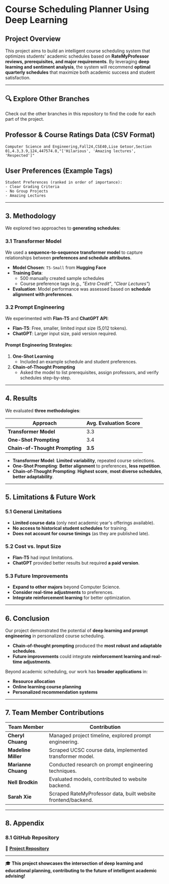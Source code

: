 # Course Scheduling Planner Using Deep Learning

## Project Overview

This project aims to build an intelligent course scheduling system that optimizes students' academic schedules based on **RateMyProfessor reviews, prerequisites, and major requirements**. By leveraging **deep learning and sentiment analysis**, the system will recommend **optimal quarterly schedules** that maximize both academic success and student satisfaction.

---

## 🔍 Explore Other Branches

Check out the other branches in this repository to find the code for each part of the project.

## Professor & Course Ratings Data (CSV Format)

```csv
Computer Science and Engineering,Fall24,CSE40,Lise Getoor,Section 01,4.3,3.9,124,447574.0,"['Hilarious', 'Amazing lectures', 'Respected']"
```

## User Preferences (Example Tags)

```
Student Preferences (ranked in order of importance):  
- Clear Grading Criteria  
- No Group Projects  
- Amazing Lectures  
```

---

## 3. Methodology

We explored two approaches to **generating schedules**:

### 3.1 Transformer Model

We used a **sequence-to-sequence transformer model** to capture relationships between **preferences and schedule attributes**.

- **Model Chosen**: `T5-Small` from **Hugging Face**
- **Training Data**:  
  - 500 manually created sample schedules  
  - Course preference tags (e.g., *"Extra Credit"*, *"Clear Lectures"*)  
- **Evaluation**: Model performance was assessed based on **schedule alignment with preferences**.

### 3.2 Prompt Engineering

We experimented with **Flan-T5** and **ChatGPT API**:

- **Flan-T5**: Free, smaller, limited input size (5,012 tokens).
- **ChatGPT**: Larger input size, paid version required.

#### Prompt Engineering Strategies:

1. **One-Shot Learning**  
   - Included an example schedule and student preferences.
2. **Chain-of-Thought Prompting**  
   - Asked the model to list prerequisites, assign professors, and verify schedules step-by-step.

---

## 4. Results

We evaluated **three methodologies**:

| Approach                    | Avg. Evaluation Score |
|-----------------------------|----------------------|
| **Transformer Model**       | 3.3                  |
| **One-Shot Prompting**      | 3.4                  |
| **Chain-of-Thought Prompting** | **3.5**          |

- **Transformer Model**: **Limited variability**, repeated course selections.
- **One-Shot Prompting**: **Better alignment** to preferences, **less repetition**.
- **Chain-of-Thought Prompting**: **Highest score**, **most diverse schedules**, **better adaptability**.

---

## 5. Limitations & Future Work

### 5.1 General Limitations

- **Limited course data** (only next academic year's offerings available).
- **No access to historical student schedules** for training.
- **Does not account for course timings** (as they are published late).

### 5.2 Cost vs. Input Size

- **Flan-T5** had input limitations.
- **ChatGPT** provided better results but required **a paid version**.

### 5.3 Future Improvements

- **Expand to other majors** beyond Computer Science.
- **Consider real-time adjustments** to preferences.
- **Integrate reinforcement learning** for better optimization.

---

## 6. Conclusion

Our project demonstrated the potential of **deep learning and prompt engineering** in personalized course scheduling. 

- **Chain-of-thought prompting** produced the **most robust and adaptable schedules**.
- **Future improvements** could integrate **reinforcement learning and real-time adjustments**.

Beyond academic scheduling, our work has **broader applications** in:

- **Resource allocation**
- **Online learning course planning**
- **Personalized recommendation systems**

---

## 7. Team Member Contributions

| Team Member       | Contribution |
|------------------|-------------|
| **Cheryl Chuang**  | Managed project timeline, explored prompt engineering. |
| **Madeline Miller** | Scraped UCSC course data, implemented transformer model. |
| **Marianne Chuang** | Conducted research on prompt engineering techniques. |
| **Nell Brodkin** | Evaluated models, contributed to website backend. |
| **Sarah Xie** | Scraped RateMyProfessor data, built website frontend/backend. |

---

## 8. Appendix

### 8.1 GitHub Repository

🔗 **[Project Repository](https://github.com/MadelineMiller/ml-course-scheduler)**

---

🎓 **This project showcases the intersection of deep learning and educational planning, contributing to the future of intelligent academic advising!**
